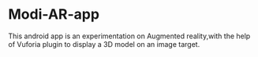 # Modi-AR-app
This android app is an experimentation on Augmented reality,with the help of Vuforia plugin to display 
a 3D model on an image target.
